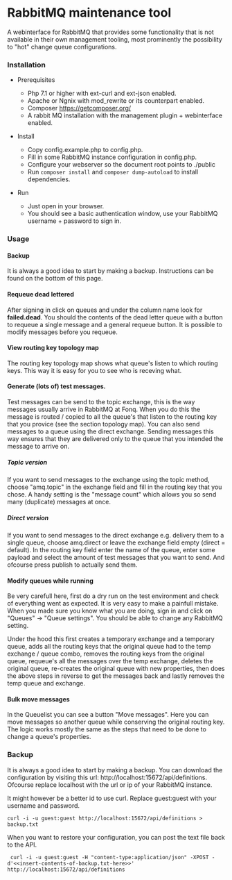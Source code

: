 # RabbitMQ maintenance tool
A webinterface for RabbitMQ that provides some functionality that is not available in their own management tooling, most prominently the possibility to "hot" change queue configurations. 

### Installation

* Prerequisites
  * Php 7.1 or higher with ext-curl and ext-json enabled.
  * Apache or Ngnix with mod_rewrite or its counterpart enabled.
  * Composer https://getcomposer.org/  
  * A rabbit MQ installation with the management plugin + webinterface enabled.
    
* Install
  * Copy config.example.php to config.php.
  * Fill in some RabbitMQ instance configuration in config.php.
  * Configure your webserver so the document root points to ./public     
  * Run `composer install` and `composer dump-autoload` to install dependencies.
     
* Run
  * Just open in your browser.
  * You should see a basic authentication window, use your RabbitMQ username + password to sign in.
  
### Usage

#### Backup
It is always a good idea to start by making a backup. Instructions can be found on the bottom of this page. 

#### Requeue dead lettered
After signing in click on queues and under the column name look for **failed.dead**. You should the contents of the dead letter queue with a button to requeue a single message and a general requeue button. It is possible to modify messages before you requeue.

#### View routing key topology map
The routing key topology map shows what queue's listen to which routing keys. This way it is easy for you to see who is receving what.  

#### Generate (lots of) test messages.
Test messages can be send to the topic exchange, this is the way messages usually arrive in RabbitMQ at Fonq. When you do this the message is routed / copied to all the queue's that listen to the routing key that you provice (see the section topology map). You can also send messages to a queue using the direct exchange. Sending messages this way ensures that they are delivered only to the queue that you intended the message to arrive on. 

##### Topic version
If you want to send messages to the exchange using the topic method, choose "amq.topic" in the exchange field and fill in the routing key that you chose. A handy setting is the "message count" which allows you so send many (duplicate) messages at once.

##### Direct version
If you want to send messages to the direct exchange e.g. delivery them to a single queue, choose amq.direct or leave the exchange field empty (direct = default). In the routing key field enter the name of the queue, enter some payload and select the amount of test messages that you want to send. And ofcourse press publish to actually send them.

#### Modify queues while running
Be very carefull here, first do a dry run on the test environment and check of everything went as expected. It is very easy to make a painfull mistake. When you made sure you know what you are doing, sign in and click on "Queues" -> "Queue settings". You should be able to change any RabbitMQ setting. 

Under the hood this first creates a temporary exchange and a temporary queue, adds all the routing keys that the original queue had to the temp exchange / queue combo, removes the routing keys from the original queue, requeue's all the messages over the temp exchange, deletes the original queue, re-creates the original queue with new properties, then does the above steps in reverse to get the messages back and lastly removes the temp queue and exchange.
  
#### Bulk move messages
In the Queuelist you can see a button "Move messages". Here you can move messages so another queue while conserving the original routing key. The logic works mostly the same as the steps that need to be done to change a queue's properties.

### Backup
It is always a good idea to start by making a backup. You can download the configuration by visiting this url: http://localhost:15672/api/definitions. Ofcourse replace localhost with the url or ip of your RabbitMQ instance. 

It might however be a better id to use curl. Replace guest:guest with your username and password.

`` curl -i -u guest:guest http://localhost:15672/api/definitions > backup.txt ``

When you want to restore your configuration, you can post the text file back to the API.
 
``  curl -i -u guest:guest -H "content-type:application/json" -XPOST -d'<<insert-contents-of-backup.txt-here>>' http://localhost:15672/api/definitions `` 
